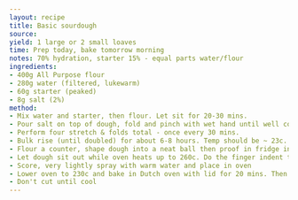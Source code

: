 ```yaml
---
layout: recipe
title: Basic sourdough
source: 
yield: 1 large or 2 small loaves
time: Prep today, bake tomorrow morning
notes: 70% hydration, starter 15% - equal parts water/flour
ingredients:
- 400g All Purpose flour
- 280g water (filtered, lukewarm)
- 60g starter (peaked)
- 8g salt (2%)
method:
- Mix water and starter, then flour. Let sit for 20-30 mins.
- Pour salt on top of dough, fold and pinch with wet hand until well combined.
- Perform four stretch & folds total - once every 30 mins.
- Bulk rise (until doubled) for about 6-8 hours. Temp should be ~ 23c.
- Flour a counter, shape dough into a neat ball then proof in fridge in floured pan overnight, about 12 hours minimum.
- Let dough sit out while oven heats up to 260c. Do the finger indent test!
- Score, very lightly spray with warm water and place in oven
- Lower oven to 230c and bake in Dutch oven with lid for 20 mins. Then lid off for 30 mins.
- Don't cut until cool
---
```

